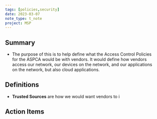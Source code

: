 ```yaml
---
tags: [policies,security]
date: 2023-03-07
note_type: t_note
project: MSP
---
```


## Summary
* The purpose of this is to help define what the Access Control Policies for the ASPCA would be with vendors. It would define how vendors access our network, our devices on the network, and our applications on the network, but also cloud applications.

## Definitions
* **Trusted Sources** are how we would want vendors to i



## Action Items
